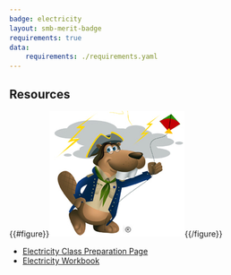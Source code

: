 ```yaml
---
badge: electricity
layout: smb-merit-badge
requirements: true
data:
    requirements: ./requirements.yaml
---
```


## Resources

{{#figure}}<img src="electricity-bucky.jpg" class="W(100%)" />{{/figure}}
* [Electricity Class Preparation Page](electricity-cpp.pdf)
* [Electricity Workbook](electricity-workbook.pdf)
